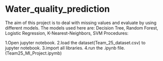 # Water_quality_prediction
The aim of this project is to deal with missing values and evaluate by using different models. The models used here are: Decision Tree, Random Forest, Logistic Regression, K-Nearest-Neighbors, SVM 
Procedures:

1.Open jupyter notebook.
2.load the dataset(Team_25_dataset.csv) to jupyter notebook.
3.import all libraries.
4.run the .ipynb file.(Team25_MI_Project.ipymb)

